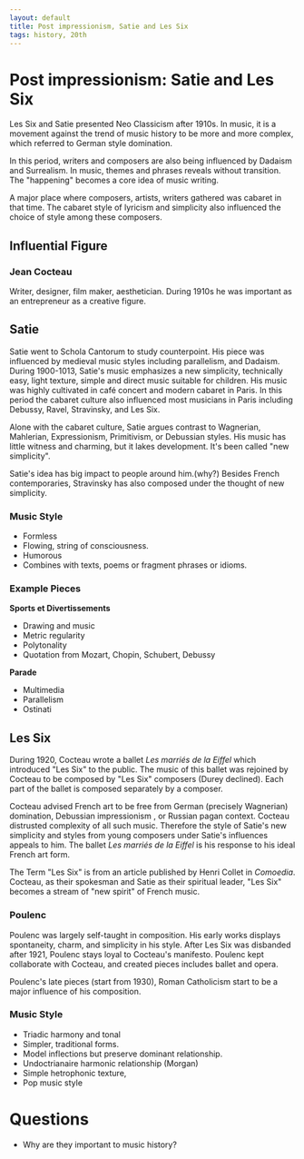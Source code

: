 ```yaml
---
layout: default
title: Post impressionism, Satie and Les Six
tags: history, 20th
---
```



 

 

# Post impressionism: Satie and Les Six #

Les Six and Satie presented Neo Classicism after 1910s.  In music, it is a movement against the trend of music history to be more and more complex, which referred to German style domination.

In this period, writers and composers are also being influenced by Dadaism and Surrealism.  In music, themes and phrases reveals without transition.  The "happening" becomes a core idea of music writing.

A major place where composers, artists, writers gathered was cabaret in that time.  The cabaret style of lyricism and simplicity also influenced the choice of style among these composers.

## Influential Figure ##

### Jean Cocteau ###

Writer, designer, film maker, aesthetician.  During 1910s he was important as an entrepreneur as a creative figure.

## Satie ##

Satie went to Schola Cantorum to study counterpoint.  His piece was influenced by medieval music styles including parallelism, and Dadaism.  During 1900-1013, Satie's music emphasizes a new simplicity, technically easy, light texture, simple and direct music suitable for children.  His music was highly cultivated in café concert and modern cabaret in Paris.  In this period the cabaret culture also influenced most musicians in Paris including Debussy, Ravel, Stravinsky, and  Les Six.

Alone with the cabaret culture, Satie argues contrast to Wagnerian, Mahlerian, Expressionism, Primitivism, or Debussian styles.  His music has little witness and charming, but it lakes development.  It's been called "new simplicity".

Satie's idea has big impact to people around him.(why?)  Besides French contemporaries, Stravinsky has also composed under the thought of new simplicity.

### Music Style ###

*  Formless
*  Flowing, string of consciousness.
*  Humorous
*  Combines with texts, poems or fragment phrases or idioms.



### Example Pieces ###

**Sports et Divertissements**

*  Drawing and music
*  Metric regularity
*  Polytonality
*  Quotation from Mozart, Chopin, Schubert, Debussy

**Parade**

*  Multimedia
*  Parallelism
*  Ostinati

## Les Six ##

During 1920, Cocteau wrote a ballet *Les marriés de la Eiffel* which introduced "Les Six" to the public.  The music of this ballet was rejoined by Cocteau to be composed by "Les Six" composers (Durey declined).  Each part of the ballet is composed separately by a composer.

Cocteau advised French art to be free from German (precisely Wagnerian) domination, Debussian impressionism , or Russian pagan context.  Cocteau distrusted complexity of all such music.  Therefore the style of Satie's new simplicity and styles from young composers under Satie's influences appeals to him.  The ballet *Les marriés de la Eiffel* is his response to his ideal French art form.

The Term "Les Six" is from an article published by Henri Collet in *Comoedia*.   Cocteau, as their spokesman and Satie as their spiritual leader, "Les Six" becomes a stream of "new spirit" of French music.

### Poulenc ###

Poulenc was largely self-taught in composition.  His early works displays spontaneity, charm, and simplicity in his style.  After Les Six was disbanded after 1921, Poulenc stays loyal to Cocteau's manifesto.  Poulenc kept collaborate with Cocteau, and created pieces includes ballet and opera. 

Poulenc's late pieces (start from 1930), Roman Catholicism start to be a major influence of his composition.

### Music Style ###

*  Triadic harmony and tonal
*  Simpler, traditional forms.
*  Model inflections but preserve dominant relationship.
*  Undoctrianaire harmonic relationship (Morgan)
*  Simple hetrophonic texture,
*  Pop music style

# Questions #

*  Why are they important to music history?